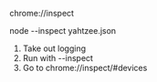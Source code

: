 chrome://inspect

node --inspect yahtzee.json

1) Take out logging
2) Run with --inspect
3) Go to chrome://inspect/#devices

